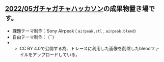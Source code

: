 ## [2022/05ガチャガチャハッカソン](https://github.com/furuhashilab/README/issues/33#issuecomment-1135300234)の成果物置き場です。
* 課題テーマ制作：Sony Airpeak ( `airpeak.stl` , `airpeak.blend`)
* 自由テーマ制作： (``)
* * CC BY 4.0で公開する為、トレースに利用した画像を削除したblendファイルをアップロードしている。
